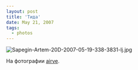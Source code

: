 ```yaml
---
layout: post
title: 'Тида'
date: May 21, 2007
tags:
  - photos
---
```


![Sapegin-Artem-20D-2007-05-19-338-3831-lj.jpg](upload://Sapegin-Artem-20D-2007-05-19-338-3831-lj.jpg)

На фотографии [airve](http://airve.livejournal.com/).
